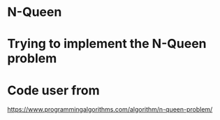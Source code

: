# N-Queen
# Trying to implement the N-Queen problem
# Code user from
https://www.programmingalgorithms.com/algorithm/n-queen-problem/
